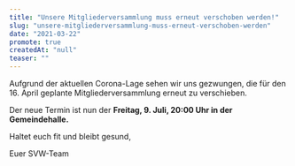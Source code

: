 ```yaml
---
title: "Unsere Mitgliederversammlung muss erneut verschoben werden!"
slug: "unsere-mitgliederversammlung-muss-erneut-verschoben-werden"
date: "2021-03-22"
promote: true
createdAt: "null"
teaser: ""
---
```

Aufgrund der aktuellen Corona-Lage sehen wir uns gezwungen, die für den 16. April geplante Mitgliederversammlung erneut zu verschieben.


Der neue Termin ist nun der **Freitag, 9. Juli, 20:00 Uhr in der Gemeindehalle.**


Haltet euch fit und bleibt gesund,


Euer SVW-Team
